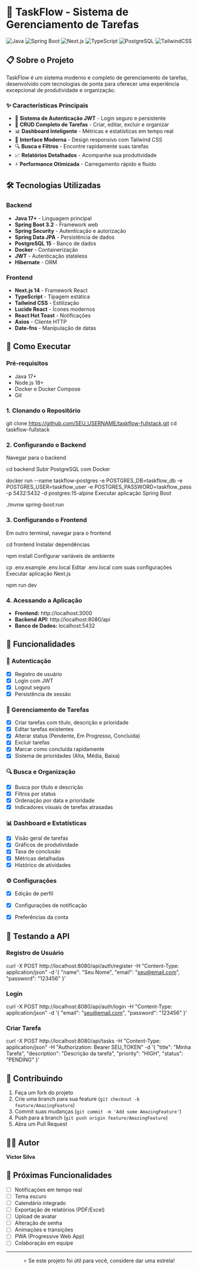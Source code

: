 # 🎯 TaskFlow - Sistema de Gerenciamento de Tarefas

<div align="center">
  <img src="https://img.shields.io/badge/Java-17+-blue" alt="Java">
  <img src="https://img.shields.io/badge/Spring%20Boot-3.2-brightgreen" alt="Spring Boot">
  <img src="https://img.shields.io/badge/Next.js-14-black" alt="Next.js">
  <img src="https://img.shields.io/badge/TypeScript-5+-blue" alt="TypeScript">
  <img src="https://img.shields.io/badge/PostgreSQL-15-blue" alt="PostgreSQL">
  <img src="https://img.shields.io/badge/TailwindCSS-3.3-06B6D4" alt="TailwindCSS">
</div>

## 📋 Sobre o Projeto

TaskFlow é um sistema moderno e completo de gerenciamento de tarefas, desenvolvido com tecnologias de ponta para oferecer uma experiência excepcional de produtividade e organização.

### ✨ Características Principais

- 🔐 **Sistema de Autenticação JWT** - Login seguro e persistente
- 📝 **CRUD Completo de Tarefas** - Criar, editar, excluir e organizar
- 📊 **Dashboard Inteligente** - Métricas e estatísticas em tempo real  
- 🎨 **Interface Moderna** - Design responsivo com Tailwind CSS
- 🔍 **Busca e Filtros** - Encontre rapidamente suas tarefas
- 📈 **Relatórios Detalhados** - Acompanhe sua produtividade
- ⚡ **Performance Otimizada** - Carregamento rápido e fluido

## 🛠️ Tecnologias Utilizadas

### Backend
- **Java 17+** - Linguagem principal
- **Spring Boot 3.2** - Framework web
- **Spring Security** - Autenticação e autorização
- **Spring Data JPA** - Persistência de dados
- **PostgreSQL 15** - Banco de dados
- **Docker** - Containerização
- **JWT** - Autenticação stateless
- **Hibernate** - ORM

### Frontend
- **Next.js 14** - Framework React
- **TypeScript** - Tipagem estática
- **Tailwind CSS** - Estilização
- **Lucide React** - Ícones modernos
- **React Hot Toast** - Notificações
- **Axios** - Cliente HTTP
- **Date-fns** - Manipulação de datas

## 🚀 Como Executar

### Pré-requisitos
- Java 17+
- Node.js 18+
- Docker e Docker Compose
- Git

### 1. Clonando o Repositório

git clone https://github.com/SEU_USERNAME/taskflow-fullstack.git
cd taskflow-fullstack

### 2. Configurando o Backend

Navegar para o backend

cd backend
Subir PostgreSQL com Docker

docker run --name taskflow-postgres
-e POSTGRES_DB=taskflow_db
-e POSTGRES_USER=taskflow_user
-e POSTGRES_PASSWORD=taskflow_pass
-p 5432:5432
-d postgres:15-alpine
Executar aplicação Spring Boot

./mvnw spring-boot:run


### 3. Configurando o Frontend

Em outro terminal, navegar para o frontend

cd frontend
Instalar dependências

npm install
Configurar variáveis de ambiente

cp .env.example .env.local
Editar .env.local com suas configurações
Executar aplicação Next.js

npm run dev


### 4. Acessando a Aplicação

- **Frontend:** http://localhost:3000
- **Backend API:** http://localhost:8080/api
- **Banco de Dados:** localhost:5432

## 📱 Funcionalidades

### 🔐 Autenticação
- [x] Registro de usuário
- [x] Login com JWT
- [x] Logout seguro
- [x] Persistência de sessão

### 📝 Gerenciamento de Tarefas
- [x] Criar tarefas com título, descrição e prioridade
- [x] Editar tarefas existentes
- [x] Alterar status (Pendente, Em Progresso, Concluída)
- [x] Excluir tarefas
- [x] Marcar como concluída rapidamente
- [x] Sistema de prioridades (Alta, Média, Baixa)

### 🔍 Busca e Organização
- [x] Busca por título e descrição
- [x] Filtros por status
- [x] Ordenação por data e prioridade
- [x] Indicadores visuais de tarefas atrasadas

### 📊 Dashboard e Estatísticas
- [x] Visão geral de tarefas
- [x] Gráficos de produtividade
- [x] Taxa de conclusão
- [x] Métricas detalhadas
- [x] Histórico de atividades

### ⚙️ Configurações
- [x] Edição de perfil
- [x] Configurações de notificação
- [x] Preferências da conta



## 🧪 Testando a API

### Registro de Usuário

curl -X POST http://localhost:8080/api/auth/register
-H "Content-Type: application/json"
-d '{
"name": "Seu Nome",
"email": "seu@email.com",
"password": "123456"
}'



### Login

curl -X POST http://localhost:8080/api/auth/login
-H "Content-Type: application/json"
-d '{
"email": "seu@email.com",
"password": "123456"
}'



### Criar Tarefa

curl -X POST http://localhost:8080/api/tasks
-H "Content-Type: application/json"
-H "Authorization: Bearer SEU_TOKEN"
-d '{
"title": "Minha Tarefa",
"description": "Descrição da tarefa",
"priority": "HIGH",
"status": "PENDING"
}'



## 🤝 Contribuindo

1. Faça um fork do projeto
2. Crie uma branch para sua feature (`git checkout -b feature/AmazingFeature`)
3. Commit suas mudanças (`git commit -m 'Add some AmazingFeature'`)
4. Push para a branch (`git push origin feature/AmazingFeature`)
5. Abra um Pull Request


## 👨‍💻 Autor

**Victor Silva**


## 🎯 Próximas Funcionalidades

- [ ] Notificações em tempo real
- [ ] Tema escuro
- [ ] Calendário integrado
- [ ] Exportação de relatórios (PDF/Excel)
- [ ] Upload de avatar
- [ ] Alteração de senha
- [ ] Animações e transições
- [ ] PWA (Progressive Web App)
- [ ] Colaboração em equipe

---

<div align="center">
  <p>⭐ Se este projeto foi útil para você, considere dar uma estrela!</p>
</div>

